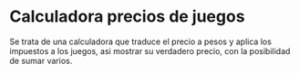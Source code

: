 # Calculadora precios de juegos

Se trata de una calculadora que traduce el precio a pesos y aplica los impuestos a los juegos, asi mostrar su verdadero precio, con la posibilidad de sumar varios.
